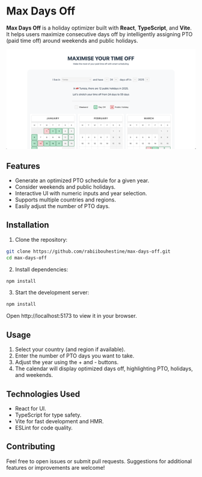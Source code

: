 # Max Days Off

**Max Days Off** is a holiday optimizer built with **React**, **TypeScript**, and **Vite**. It helps users maximize consecutive days off by intelligently assigning PTO (paid time off) around weekends and public holidays.

![](screenshot.png)

## Features

- Generate an optimized PTO schedule for a given year.
- Consider weekends and public holidays.
- Interactive UI with numeric inputs and year selection.
- Supports multiple countries and regions.
- Easily adjust the number of PTO days.

## Installation

1. Clone the repository:

```bash
git clone https://github.com/rabiibouhestine/max-days-off.git
cd max-days-off
```

2. Install dependencies:

```bash
npm install
```

3. Start the development server:

```bash
npm install
```

Open http://localhost:5173 to view it in your browser.

## Usage

1. Select your country (and region if available).
2. Enter the number of PTO days you want to take.
3. Adjust the year using the + and - buttons.
4. The calendar will display optimized days off, highlighting PTO, holidays, and weekends.

## Technologies Used

- React for UI.
- TypeScript for type safety.
- Vite for fast development and HMR.
- ESLint for code quality.

## Contributing

Feel free to open issues or submit pull requests. Suggestions for additional features or improvements are welcome!
